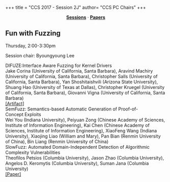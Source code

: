 +++
title = "CCS 2017 - Session 2J"
author= "CCS PC Chairs"
+++
<center><a href="/sessions"><b>Sessions</b></a> &middot; <a href="/papers"><b>Papers</b></a></center>
<p>
<h2>Fun with Fuzzing</h2>Thursday, 2:00-3:30pm<p>Session chair: Byoungyoung Lee<div class="bpaper"><span class="ptitle">DIFUZE:Interface Aware Fuzzing for Kernel Drivers</span></br><div class="pblock"><span class="author">Jake&nbsp;Corina</span> <span class="institution">(University of California, Santa Barbara)</span>, <span class="author">Aravind&nbsp;Machiry</span> <span class="institution">(University of California, Santa Barbara)</span>, <span class="author">Christopher&nbsp;Salls</span> <span class="institution">(University of California, Santa Barbara)</span>, <span class="author">Yan&nbsp;Shoshitaishvili</span> <span class="institution">(Arizona State University)</span>, <span class="author">Shuang&nbsp;Hao</span> <span class="institution">(University of Texas at Dallas)</span>, <span class="author">Christopher&nbsp;Kruegel</span> <span class="institution">(University of California, Santa Barbara)</span>, <span class="author">Giovanni&nbsp;Vigna</span> <span class="institution">(University of California, Santa Barbara)</span><br><div class="pextra"><a href="https://github.com/ucsb-seclab/difuze">[Artifact]</a><br></div></div></div><div class="bpaper"><span class="ptitle">SemFuzz: Semantics-based Automatic Generation of Proof-of-Concept&nbsp;Exploits</span></br><div class="pblock"><span class="author">Wei&nbsp;You</span> <span class="institution">(Indiana University)</span>, <span class="author">Peiyuan&nbsp;Zong</span> <span class="institution">(Chinese Academy of Sciences, Institute of Information Engineering)</span>, <span class="author">Kai&nbsp;Chen</span> <span class="institution">(Chinese Academy of Sciences, Institute of Information Engineering)</span>, <span class="author">XiaoFeng&nbsp;Wang</span> <span class="institution">(Indiana University)</span>, <span class="author">Xiaojing&nbsp;Liao</span> <span class="institution">(William and Mary)</span>, <span class="author">Pan&nbsp;Bian</span> <span class="institution">(Renmin University of China)</span>, <span class="author">Bin&nbsp;Liang</span> <span class="institution">(Renmin University of China)</span><br><div class="pextra"></div></div></div><div class="bpaper"><span class="ptitle">SlowFuzz: Automated Domain-Independent Detection of Algorithmic Complexity Vulnerabilities</span></br><div class="pblock"><span class="author">Theofilos&nbsp;Petsios</span> <span class="institution">(Columbia University)</span>, <span class="author">Jason&nbsp;Zhao</span> <span class="institution">(Columbia University)</span>, <span class="author">Angelos&nbsp;D.&nbsp;Keromytis</span> <span class="institution">(Columbia University)</span>, <span class="author">Suman&nbsp;Jana</span> <span class="institution">(Columbia University)</span><br><div class="pextra"><a href="https://arxiv.org/abs/1708.08437">[Paper]</a><br></div></div></div>